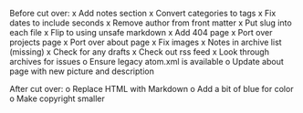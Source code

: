 Before cut over:
x Add notes section
x Convert categories to tags
x Fix dates to include seconds
x Remove author from front matter
x Put slug into each file
x Flip to using unsafe markdown
x Add 404 page
x Port over projects page
x Port over about page
x Fix images
x Notes in archive list (missing)
x Check for any drafts
x Check out rss feed
x Look through archives for issues
o Ensure legacy atom.xml is available
o Update about page with new picture and description

After cut over:
o Replace HTML with Markdown
o Add a bit of blue for color
o Make copyright smaller
